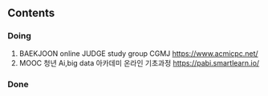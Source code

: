 ## Contents
### Doing
1. BAEKJOON online JUDGE study group CGMJ
  https://www.acmicpc.net/
2. MOOC 청년 Ai,big data 아카데미 온라인 기초과정
  https://pabi.smartlearn.io/


### Done
